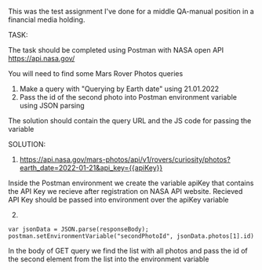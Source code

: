 This was the test assignment I've done for a middle QA-manual position in a financial media holding.

TASK:

The task should be completed using Postman with NASA open API
https://api.nasa.gov/

You will need to find some Mars Rover Photos queries
1. Make a query with "Querying by Earth date" using 21.01.2022
2. Pass  the id of the second photo into Postman environment variable using JSON parsing

The solution should contain the query URL and the JS code for passing the variable

SOLUTION:

1. https://api.nasa.gov/mars-photos/api/v1/rovers/curiosity/photos?earth_date=2022-01-21&api_key={{apiKey}}

Inside the Postman environment we create the variable apiKey that contains the API Key we recieve after 
registration on NASA API website. Recieved API Key should be passed into environment over the apiKey variable

2. 
```
var jsonData = JSON.parse(responseBody);
postman.setEnvironmentVariable("secondPhotoId", jsonData.photos[1].id)
```


In the body of GET query we find the list with all photos and pass the id of the second element from the list 
into the environment variable 
